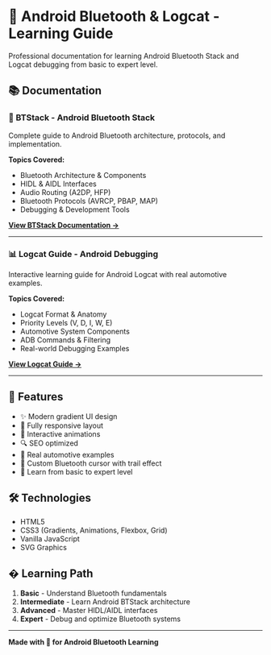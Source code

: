 # 📱 Android Bluetooth & Logcat - Learning Guide

Professional documentation for learning Android Bluetooth Stack and Logcat debugging from basic to expert level.

## 📚 Documentation

### 🔵 BTStack - Android Bluetooth Stack
Complete guide to Android Bluetooth architecture, protocols, and implementation.

**Topics Covered:**
- Bluetooth Architecture & Components
- HIDL & AIDL Interfaces
- Audio Routing (A2DP, HFP)
- Bluetooth Protocols (AVRCP, PBAP, MAP)
- Debugging & Development Tools

[**View BTStack Documentation →**](./BTStack.html)

---

### 📊 Logcat Guide - Android Debugging
Interactive learning guide for Android Logcat with real automotive examples.

**Topics Covered:**
- Logcat Format & Anatomy
- Priority Levels (V, D, I, W, E)
- Automotive System Components
- ADB Commands & Filtering
- Real-world Debugging Examples

[**View Logcat Guide →**](./LogcatGuide.html)

---

## 🚀 Features

- ✨ Modern gradient UI design
- 📱 Fully responsive layout
- 🎨 Interactive animations
- 🔍 SEO optimized
- 🎯 Real automotive examples
- 💙 Custom Bluetooth cursor with trail effect
- 📖 Learn from basic to expert level

## 🛠️ Technologies

- HTML5
- CSS3 (Gradients, Animations, Flexbox, Grid)
- Vanilla JavaScript
- SVG Graphics

## � Learning Path

1. **Basic** - Understand Bluetooth fundamentals
2. **Intermediate** - Learn Android BTStack architecture
3. **Advanced** - Master HIDL/AIDL interfaces
4. **Expert** - Debug and optimize Bluetooth systems

---

**Made with 💙 for Android Bluetooth Learning**
